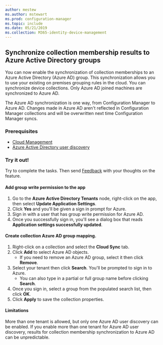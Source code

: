 ```yaml
---
author: mestew
ms.author: mstewart
ms.prod: configuration-manager
ms.topic: include
ms.date: 05/21/2019
ms.collection: M365-identity-device-management
---
```


## <a name="bkmk_aadcollsync"></a> Synchronize collection membership results to Azure Active Directory groups
<!--3607475-->
You can now  enable the synchronization of collection memberships to an Azure Active Directory (Azure AD) group. This synchronization allows you to use your existing on premises grouping rules in the cloud. You can synchronize  device collections. Only Azure AD joined machines are synchronized to Azure AD. 

The Azure AD synchronization is one way, from Configuration Manager to Azure AD. Changes made in Azure AD aren't reflected in Configuration Manager collections and will be overwritten next time Configuration Manager syncs.

### Prerequisites

- [Cloud Management](/sccm/core/servers/deploy/configure/azure-services-wizard)
- [Azure Active Directory user discovery](/sccm/core/servers/deploy/configure/about-discovery-methods#azureaddisc)

### Try it out!

Try to complete the tasks. Then send [Feedback](/sccm/core/understand/find-help#product-feedback) with your thoughts on the feature.

#### Add group write permission to the app

1. Go to the **Azure Active Directory Tenants** node, right-click on the app, then select **Update Application Settings**.
1. Click **Yes** and you'll be given a sign in prompt for Azure.
1. Sign in with a user that has group write permission for Azure AD.
1. Once you successfully sign in, you'll see a dialog box that reads **Application settings successfully updated**.

#### Create collection Azure AD group mapping. 

1. Right-click on a collection and select the **Cloud Sync** tab.
1. Click **Add** to select Azure AD objects.
    - If you need to remove an Azure AD group, select it then click **Remove**.
1. Select your tenant then click **Search**. You'll be prompted to sign in to Azure.
    - You can also type in a partial or full group name before clicking **Search**.
1. Once you sign in, select a group from the populated search list, then click **OK**.
1. Click **Apply** to save the collection properties.

#### Limitations

More than one tenant is allowed, but only one Azure AD user discovery can be enabled. If you enable more than one tenant for Azure AD user discovery, results for collection membership synchronization to Azure AD can be unpredictable. 